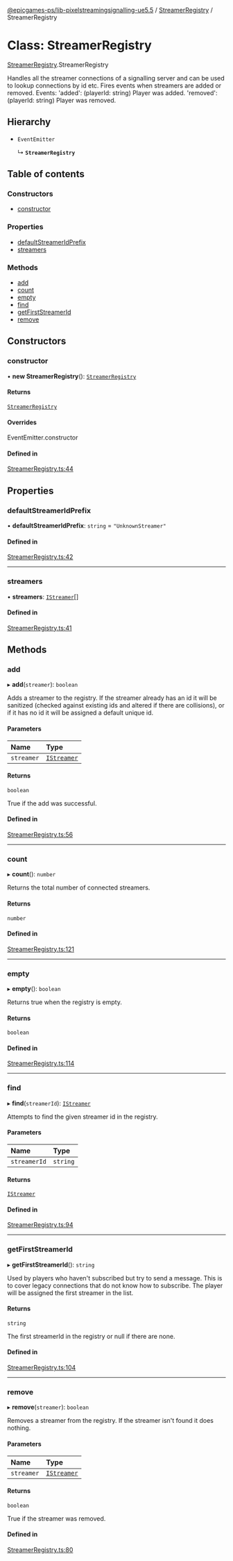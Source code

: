[@epicgames-ps/lib-pixelstreamingsignalling-ue5.5](../README.md) / [StreamerRegistry](../modules/StreamerRegistry.md) / StreamerRegistry

# Class: StreamerRegistry

[StreamerRegistry](../modules/StreamerRegistry.md).StreamerRegistry

Handles all the streamer connections of a signalling server and
can be used to lookup connections by id etc.
Fires events when streamers are added or removed.
Events:
  'added': (playerId: string) Player was added.
  'removed': (playerId: string) Player was removed.

## Hierarchy

- `EventEmitter`

  ↳ **`StreamerRegistry`**

## Table of contents

### Constructors

- [constructor](StreamerRegistry.StreamerRegistry.md#constructor)

### Properties

- [defaultStreamerIdPrefix](StreamerRegistry.StreamerRegistry.md#defaultstreameridprefix)
- [streamers](StreamerRegistry.StreamerRegistry.md#streamers)

### Methods

- [add](StreamerRegistry.StreamerRegistry.md#add)
- [count](StreamerRegistry.StreamerRegistry.md#count)
- [empty](StreamerRegistry.StreamerRegistry.md#empty)
- [find](StreamerRegistry.StreamerRegistry.md#find)
- [getFirstStreamerId](StreamerRegistry.StreamerRegistry.md#getfirststreamerid)
- [remove](StreamerRegistry.StreamerRegistry.md#remove)

## Constructors

### constructor

• **new StreamerRegistry**(): [`StreamerRegistry`](StreamerRegistry.StreamerRegistry.md)

#### Returns

[`StreamerRegistry`](StreamerRegistry.StreamerRegistry.md)

#### Overrides

EventEmitter.constructor

#### Defined in

[StreamerRegistry.ts:44](https://github.com/mcottontensor/PixelStreamingInfrastructure/blob/8a78930/Signalling/src/StreamerRegistry.ts#L44)

## Properties

### defaultStreamerIdPrefix

• **defaultStreamerIdPrefix**: `string` = `"UnknownStreamer"`

#### Defined in

[StreamerRegistry.ts:42](https://github.com/mcottontensor/PixelStreamingInfrastructure/blob/8a78930/Signalling/src/StreamerRegistry.ts#L42)

___

### streamers

• **streamers**: [`IStreamer`](../interfaces/StreamerRegistry.IStreamer.md)[]

#### Defined in

[StreamerRegistry.ts:41](https://github.com/mcottontensor/PixelStreamingInfrastructure/blob/8a78930/Signalling/src/StreamerRegistry.ts#L41)

## Methods

### add

▸ **add**(`streamer`): `boolean`

Adds a streamer to the registry. If the streamer already has an id
it will be sanitized (checked against existing ids and altered if
there are collisions), or if it has no id it will be assigned a
default unique id.

#### Parameters

| Name | Type |
| :------ | :------ |
| `streamer` | [`IStreamer`](../interfaces/StreamerRegistry.IStreamer.md) |

#### Returns

`boolean`

True if the add was successful.

#### Defined in

[StreamerRegistry.ts:56](https://github.com/mcottontensor/PixelStreamingInfrastructure/blob/8a78930/Signalling/src/StreamerRegistry.ts#L56)

___

### count

▸ **count**(): `number`

Returns the total number of connected streamers.

#### Returns

`number`

#### Defined in

[StreamerRegistry.ts:121](https://github.com/mcottontensor/PixelStreamingInfrastructure/blob/8a78930/Signalling/src/StreamerRegistry.ts#L121)

___

### empty

▸ **empty**(): `boolean`

Returns true when the registry is empty.

#### Returns

`boolean`

#### Defined in

[StreamerRegistry.ts:114](https://github.com/mcottontensor/PixelStreamingInfrastructure/blob/8a78930/Signalling/src/StreamerRegistry.ts#L114)

___

### find

▸ **find**(`streamerId`): [`IStreamer`](../interfaces/StreamerRegistry.IStreamer.md)

Attempts to find the given streamer id in the registry.

#### Parameters

| Name | Type |
| :------ | :------ |
| `streamerId` | `string` |

#### Returns

[`IStreamer`](../interfaces/StreamerRegistry.IStreamer.md)

#### Defined in

[StreamerRegistry.ts:94](https://github.com/mcottontensor/PixelStreamingInfrastructure/blob/8a78930/Signalling/src/StreamerRegistry.ts#L94)

___

### getFirstStreamerId

▸ **getFirstStreamerId**(): `string`

Used by players who haven't subscribed but try to send a message.
This is to cover legacy connections that do not know how to subscribe.
The player will be assigned the first streamer in the list.

#### Returns

`string`

The first streamerId in the registry or null if there are none.

#### Defined in

[StreamerRegistry.ts:104](https://github.com/mcottontensor/PixelStreamingInfrastructure/blob/8a78930/Signalling/src/StreamerRegistry.ts#L104)

___

### remove

▸ **remove**(`streamer`): `boolean`

Removes a streamer from the registry. If the streamer isn't found
it does nothing.

#### Parameters

| Name | Type |
| :------ | :------ |
| `streamer` | [`IStreamer`](../interfaces/StreamerRegistry.IStreamer.md) |

#### Returns

`boolean`

True if the streamer was removed.

#### Defined in

[StreamerRegistry.ts:80](https://github.com/mcottontensor/PixelStreamingInfrastructure/blob/8a78930/Signalling/src/StreamerRegistry.ts#L80)
